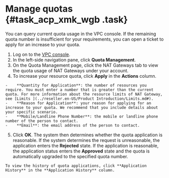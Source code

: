 # Manage quotas {#task_acp_xmk_wgb .task}

You can query current quota usage in the VPC console. If the remaining quota number is insufficient for your requirements, you can open a ticket to apply for an increase to your quota.

1.   Log on to the [VPC console](https://partners-intl.aliyun.com/login-required#/vpc). 
2.   In the left-side navigation pane, click **Quota Management**. 
3.   On the Quota Management page, click the NAT Gateways tab to view the quota usage of NAT Gateways under your account. 
4.   To increase your resource quota, click **Apply** in the **Actions** column. 

    -    **Quantity for Application**: the number of resources you require. You must enter a number that is greater than the current quota. For more information about the resource limits of NAT Gateway, see [Limits ](../reseller.en-US/Product Introduction/Limits.md#).
    -    **Reason for Application**: your reason for applying for an increase to your quota. We recommend that you include details about your specific scenario.
    -    **Mobile/Landline Phone Number**: the mobile or landline phone number of the person to contact.
    -    **Email**: the email address of the person to contact.
5.   Click **OK**. The system then determines whether the quota application is reasonable. If the system determines the request is unreasonable, the application enters the **Rejected** state. If the application is reasonable, the application status enters the **Approved** state and the quota is automatically upgraded to the specified quota number.

    To view the history of quota applications, click **Application History** in the **Application History** column.


